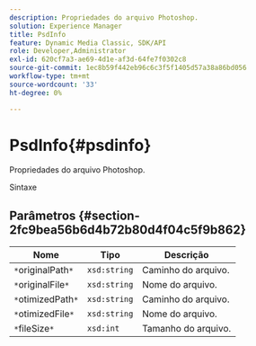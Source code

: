 ```yaml
---
description: Propriedades do arquivo Photoshop.
solution: Experience Manager
title: PsdInfo
feature: Dynamic Media Classic, SDK/API
role: Developer,Administrator
exl-id: 620cf7a3-ae69-4d1e-af3d-64fe7f0302c8
source-git-commit: 1ec8b59f442eb96c6c3f5f1405d57a38a86bd056
workflow-type: tm+mt
source-wordcount: '33'
ht-degree: 0%

---
```


# PsdInfo{#psdinfo}

Propriedades do arquivo Photoshop.

Sintaxe

## Parâmetros {#section-2fc9bea56b6d4b72b80d4f04c5f9b862}

| Nome | Tipo | Descrição |
|---|---|---|
| `*`originalPath`*` | `xsd:string` | Caminho do arquivo. |
| `*`originalFile`*` | `xsd:string` | Nome do arquivo. |
| `*`otimizedPath`*` | `xsd:string` | Caminho do arquivo. |
| `*`otimizedFile`*` | `xsd:string` | Nome do arquivo. |
| `*`fileSize`*` | `xsd:int` | Tamanho do arquivo. |
